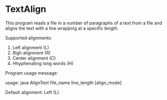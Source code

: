 # TextAlign

This program reads a file in a number of paragraphs of a text from a file and aligns the text with a line wrapping at a specific length.

Supported alignments: 

1. Left alignment (L)
2. Righ alignment (R)
3. Center alignment (C)
4. Hhyphenating long words  (H)

Program usage message: 

usage: java AlignText file_name line_length [align_mode]

Default alignment: Left (L).
